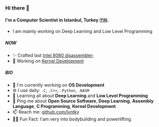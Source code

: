 ### Hi there 👋

#### I'm a Computer Scientist in Istanbul, Turkey :tr:.
- I am mainly working on Deep Learning and Low Level Programming

##### NOW

- ✨ Crafted last [Intel 8080 disassembler](https://github.com/lvntky/disint8080);
- :floppy_disk: Working on [Kernel Development](https://github.com/kernel)

##### BIO

- 🏢 I'm currently working on **OS Development**
- ⚙️ I use daily: `.C`, `.C++`, `.Python`, `.NASM`
- 🌱 Learning all about **Deep Learning** and **Low Level Programming** 
- 💬 Ping me about **Open Source Software**, **Deep Learning**, **Assembly Language**, **C Programming**, **Kernel Development**
- 📫 Reach me: [github.com/lvntky](https://github.com/lvntky)
- :weight_lifting_man: Fun Fact: I'am very into bodybuilding and powerlifting.
